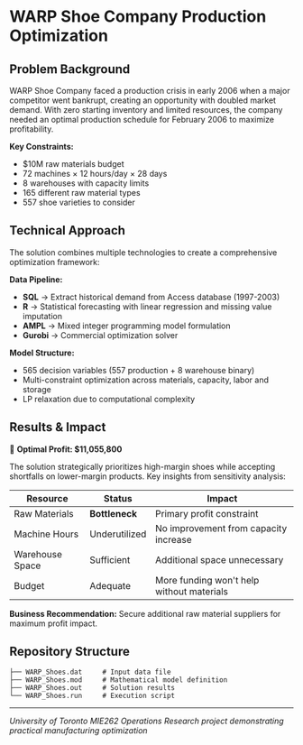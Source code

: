 # WARP Shoe Company Production Optimization

## Problem Background

WARP Shoe Company faced a production crisis in early 2006 when a major competitor went bankrupt, creating an opportunity with doubled market demand. With zero starting inventory and limited resources, the company needed an optimal production schedule for February 2006 to maximize profitability.

**Key Constraints:**
- $10M raw materials budget
- 72 machines × 12 hours/day × 28 days
- 8 warehouses with capacity limits
- 165 different raw material types
- 557 shoe varieties to consider

## Technical Approach

The solution combines multiple technologies to create a comprehensive optimization framework:

**Data Pipeline:**
- **SQL** → Extract historical demand from Access database (1997-2003)
- **R** → Statistical forecasting with linear regression and missing value imputation
- **AMPL** → Mixed integer programming model formulation
- **Gurobi** → Commercial optimization solver

**Model Structure:**
- 565 decision variables (557 production + 8 warehouse binary)
- Multi-constraint optimization across materials, capacity, labor and storage
- LP relaxation due to computational complexity

## Results & Impact

🎯 **Optimal Profit: $11,055,800**

The solution strategically prioritizes high-margin shoes while accepting shortfalls on lower-margin products. Key insights from sensitivity analysis:

| Resource | Status | Impact |
|----------|--------|---------|
| Raw Materials | **Bottleneck** | Primary profit constraint |
| Machine Hours | Underutilized | No improvement from capacity increase |
| Warehouse Space | Sufficient | Additional space unnecessary |
| Budget | Adequate | More funding won't help without materials |

**Business Recommendation:** Secure additional raw material suppliers for maximum profit impact.

## Repository Structure

```
├── WARP_Shoes.dat     # Input data file
├── WARP_Shoes.mod     # Mathematical model definition
├── WARP_Shoes.out     # Solution results
└── WARP_Shoes.run     # Execution script
```

---

*University of Toronto MIE262 Operations Research project demonstrating practical manufacturing optimization*
